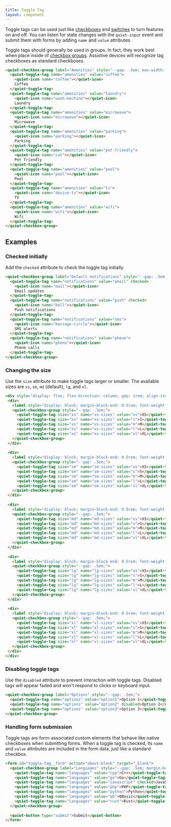 ```yaml
---
title: Toggle Tag
layout: component
---
```


Toggle tags can be used just like [checkboxes](/docs/components/checkbox) and [switches](/docs/components/switch) to turn features on and off. You can listen for state changes with the `quiet-input` event and submit them with forms by adding `name` and `value` attributes.

Toggle tags should generally be used in groups. In fact, they work best when place inside of [checkbox groups](/docs/components/checkbox-group). Assistive devices will recognize tag checkboxes as standard checkboxes.

```html {.example}
<quiet-checkbox-group label="Amenities" style="--gap: .5em; max-width: 460px;">
  <quiet-toggle-tag name="amenities" value="coffee">
    <quiet-icon name="coffee"></quiet-icon> 
    Coffee
  </quiet-toggle-tag>
  <quiet-toggle-tag name="amenities" value="laundry">
    <quiet-icon name="wash-machine"></quiet-icon> 
    Laundry
  </quiet-toggle-tag>
  <quiet-toggle-tag name="amenities" value="microwave">
    <quiet-icon name="microwave"></quiet-icon> 
    Microwave
  </quiet-toggle-tag>
  <quiet-toggle-tag name="amenities" value="parking">
    <quiet-icon name="parking"></quiet-icon> 
    Parking
  </quiet-toggle-tag>
  <quiet-toggle-tag name="amenities" value="pet-friendly">
    <quiet-icon name="cat"></quiet-icon> 
    Pet friendly
  </quiet-toggle-tag>
  <quiet-toggle-tag name="amenities" value="pool">
    <quiet-icon name="pool"></quiet-icon> 
    Pool
  </quiet-toggle-tag>
  <quiet-toggle-tag name="amenities" value="tv">
    <quiet-icon name="device-tv"></quiet-icon> 
    TV
  </quiet-toggle-tag>
  <quiet-toggle-tag name="amenities" value="wifi">
    <quiet-icon name="wifi"></quiet-icon> 
    Wifi
  </quiet-toggle-tag>
</quiet-checkbox-group>
```

## Examples

### Checked initially

Add the `checked` attribute to check the toggle tag initially.

```html {.example}
<quiet-checkbox-group label="Default notifications" style="--gap: .5em;">
  <quiet-toggle-tag name="notifications" value="email" checked>
    <quiet-icon name="mail"></quiet-icon>
    Email updates
  </quiet-toggle-tag>
  <quiet-toggle-tag name="notifications" value="push" checked>
    <quiet-icon name="bell"></quiet-icon>
    Push notifications
  </quiet-toggle-tag>
  <quiet-toggle-tag name="notifications" value="sms">
    <quiet-icon name="message-circle"></quiet-icon>
    SMS alerts
  </quiet-toggle-tag>
  <quiet-toggle-tag name="notifications" value="phone">
    <quiet-icon name="phone"></quiet-icon>
    Phone calls
  </quiet-toggle-tag>
</quiet-checkbox-group>
```

### Changing the size

Use the `size` attribute to make toggle tags larger or smaller. The available sizes are `xs`, `sm`, `md` (default), `lg`, and `xl`.

```html {.example}
<div style="display: flex; flex-direction: column; gap: 1rem; align-items: flex-start;">
 <div>
   <label style="display: block; margin-block-end: 0.5rem; font-weight: 600;">Extra small</label>
   <quiet-checkbox-group style="--gap: .5em;">
     <quiet-toggle-tag size="xs" name="xs-sizes" value="xs">XS</quiet-toggle-tag>
     <quiet-toggle-tag size="xs" name="xs-sizes" value="s">S</quiet-toggle-tag>
     <quiet-toggle-tag size="xs" name="xs-sizes" value="m">M</quiet-toggle-tag>
     <quiet-toggle-tag size="xs" name="xs-sizes" value="l">L</quiet-toggle-tag>
     <quiet-toggle-tag size="xs" name="xs-sizes" value="xl">XL</quiet-toggle-tag>
   </quiet-checkbox-group>
 </div>
 
 <div>
   <label style="display: block; margin-block-end: 0.5rem; font-weight: 600;">Small</label>
   <quiet-checkbox-group style="--gap: .5em;">
     <quiet-toggle-tag size="sm" name="sm-sizes" value="xs">XS</quiet-toggle-tag>
     <quiet-toggle-tag size="sm" name="sm-sizes" value="s">S</quiet-toggle-tag>
     <quiet-toggle-tag size="sm" name="sm-sizes" value="m">M</quiet-toggle-tag>
     <quiet-toggle-tag size="sm" name="sm-sizes" value="l">L</quiet-toggle-tag>
     <quiet-toggle-tag size="sm" name="sm-sizes" value="xl">XL</quiet-toggle-tag>
   </quiet-checkbox-group>
 </div>
 
 <div>
   <label style="display: block; margin-block-end: 0.5rem; font-weight: 600;">Medium (default)</label>
   <quiet-checkbox-group style="--gap: .5em;">
     <quiet-toggle-tag size="md" name="md-sizes" value="xs">XS</quiet-toggle-tag>
     <quiet-toggle-tag size="md" name="md-sizes" value="s">S</quiet-toggle-tag>
     <quiet-toggle-tag size="md" name="md-sizes" value="m">M</quiet-toggle-tag>
     <quiet-toggle-tag size="md" name="md-sizes" value="l">L</quiet-toggle-tag>
     <quiet-toggle-tag size="md" name="md-sizes" value="xl">XL</quiet-toggle-tag>
   </quiet-checkbox-group>
 </div>
 
 <div>
   <label style="display: block; margin-block-end: 0.5rem; font-weight: 600;">Large</label>
   <quiet-checkbox-group style="--gap: .5em;">
     <quiet-toggle-tag size="lg" name="lg-sizes" value="xs">XS</quiet-toggle-tag>
     <quiet-toggle-tag size="lg" name="lg-sizes" value="s">S</quiet-toggle-tag>
     <quiet-toggle-tag size="lg" name="lg-sizes" value="m">M</quiet-toggle-tag>
     <quiet-toggle-tag size="lg" name="lg-sizes" value="l">L</quiet-toggle-tag>
     <quiet-toggle-tag size="lg" name="lg-sizes" value="xl">XL</quiet-toggle-tag>
   </quiet-checkbox-group>
 </div>
 
 <div>
   <label style="display: block; margin-block-end: 0.5rem; font-weight: 600;">Extra large</label>
   <quiet-checkbox-group style="--gap: .5em;">
     <quiet-toggle-tag size="xl" name="xl-sizes" value="xs">XS</quiet-toggle-tag>
     <quiet-toggle-tag size="xl" name="xl-sizes" value="s">S</quiet-toggle-tag>
     <quiet-toggle-tag size="xl" name="xl-sizes" value="m">M</quiet-toggle-tag>
     <quiet-toggle-tag size="xl" name="xl-sizes" value="l">L</quiet-toggle-tag>
     <quiet-toggle-tag size="xl" name="xl-sizes" value="xl">XL</quiet-toggle-tag>
   </quiet-checkbox-group>
 </div>
</div>
```

### Disabling toggle tags

Use the `disabled` attribute to prevent interaction with toggle tags. Disabled tags will appear faded and won't respond to clicks or keyboard input.

```html {.example}
<quiet-checkbox-group label="Options" style="--gap: .5em;">
  <quiet-toggle-tag name="options" value="option1">Option 1</quiet-toggle-tag>
  <quiet-toggle-tag name="options" value="option2" disabled>Option 2</quiet-toggle-tag>
  <quiet-toggle-tag name="options" value="option3">Option 3</quiet-toggle-tag>
</quiet-checkbox-group>
```

### Handling form submission

Toggle tags are form-associated custom elements that behave like native checkboxes when submitting forms. When a toggle tag is checked, its `name` and `value` attributes are included in the form data, just like a standard checkbox.

```html {.example}
<form id="toggle-tag__form" action="about:blank" target="_blank">
  <quiet-checkbox-group label="Languages" style="--gap: .5em; margin-bottom: 1.5rem;">
    <quiet-toggle-tag name="languages" value="cpp">C++</quiet-toggle-tag>
    <quiet-toggle-tag name="languages" value="go">Go</quiet-toggle-tag>
    <quiet-toggle-tag name="languages" value="javascript" checked>JavaScript</quiet-toggle-tag>
    <quiet-toggle-tag name="languages" value="php">PHP</quiet-toggle-tag>
    <quiet-toggle-tag name="languages" value="python">Python</quiet-toggle-tag>
    <quiet-toggle-tag name="languages" value="qb">QBasic</quiet-toggle-tag>
    <quiet-toggle-tag name="languages" value="rust">Rust</quiet-toggle-tag>
  </quiet-checkbox-group>
  
  <quiet-button type="submit">Submit</quiet-button>
</form>
```
